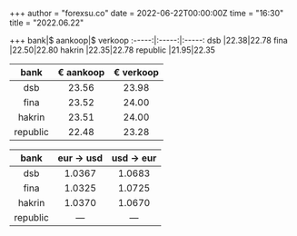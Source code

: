 +++
author = "forexsu.co"
date = 2022-06-22T00:00:00Z
time = "16:30"
title = "2022.06.22"

+++
bank|$ aankoop|$ verkoop
:-----:|:-----:|:-----:
dsb  |22.38|22.78
fina  |22.50|22.80
hakrin  |22.35|22.78
republic  |21.95|22.35

bank|€ aankoop|€ verkoop
:-----:|:-----:|:-----:
dsb  |23.56|23.98
fina  |23.52|24.00
hakrin  |23.51|24.00
republic  |22.48|23.28

bank|eur → usd|usd → eur
:-----:|:-----:|:-----:
dsb  |1.0367|1.0683
fina  |1.0325|1.0725
hakrin  |1.0370|1.0670
republic  |—|—
